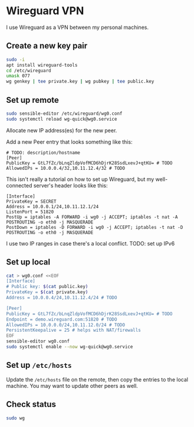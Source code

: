 # Wireguard VPN

I use Wireguard as a VPN between my personal machines.

## Create a new key pair

```sh
sudo -i
apt install wireguard-tools
cd /etc/wireguard
umask 077
wg genkey | tee private.key | wg pubkey | tee public.key
```

## Set up remote

```sh
sudo sensible-editor /etc/wireguard/wg0.conf
sudo systemctl reload wg-quick@wg0.service
```

Allocate new IP address(es) for the new peer.

Add a new Peer entry that looks something like this:

```
# TODO: description/hostname
[Peer]
PublicKey = GtL7fZc/bLnqZldpVofMCD6hDjrK28SsdLxevJ+qtKU= # TODO
AllowedIPs = 10.0.0.4/32,10.11.12.4/32 # TODO
```

This isn't really a tutorial on how to set up Wireguard, but my well-connected
server's header looks like this:

```
[Interface]
PrivateKey = SECRET
Address = 10.0.0.1/24,10.11.12.1/24
ListenPort = 51820
PostUp = iptables -A FORWARD -i wg0 -j ACCEPT; iptables -t nat -A POSTROUTING -o eth0 -j MASQUERADE
PostDown = iptables -D FORWARD -i wg0 -j ACCEPT; iptables -t nat -D POSTROUTING -o eth0 -j MASQUERADE
```

I use two IP ranges in case there's a local conflict. TODO: set up IPv6

## Set up local

```sh
cat > wg0.conf <<EOF
[Interface]
# Public key: $(cat public.key)
PrivateKey = $(cat private.key)
Address = 10.0.0.4/24,10.11.12.4/24 # TODO

[Peer]
PublicKey = GtL7fZc/bLnqZldpVofMCD6hDjrK28SsdLxevJ+qtKU= # TODO
Endpoint = demo.wireguard.com:51820 # TODO
AllowedIPs = 10.0.0.0/24,10.11.12.0/24 # TODO
PersistentKeepalive = 25 # helps with NAT/firewalls
EOF
sensible-editor wg0.conf
sudo systemctl enable --now wg-quick@wg0.service
```

## Set up `/etc/hosts`

Update the `/etc/hosts` file on the remote, then copy the entries to the local
machine. You may want to update other peers as well.

## Check status

```sh
sudo wg
```
